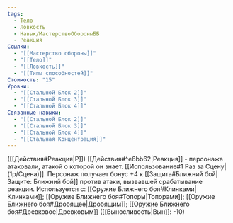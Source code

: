 ```yaml
---
tags:
  - Тело
  - Ловкость
  - Навык/МастерствоОбороныББ
  - Реакция
Ссылки:
  - "[[Мастерство обороны]]"
  - "[[Тело]]"
  - "[[Ловкость]]"
  - "[[Типы способностей]]"
Стоимость: "15"
Уровни:
  - "[[Стальной Блок 2]]"
  - "[[Стальной Блок 3]]"
  - "[[Стальной Блок 4]]"
Связанные навыки:
  - "[[Стальной Блок 2]]"
  - "[[Стальной Блок 3]]"
  - "[[Стальной Блок 4]]"
  - "[[Стальная Концентрация]]"
---
```

([[Действия#Реакция|Р]]) [[Действия#^e6bb62|Реакция]] - персонажа атаковали, атакой о которой он знает. [[Использование#1 Раз за Сцену|(1р/Сцена)]]. Персонаж получает бонус +4 к [[Защита#Ближний бой|Защите: Ближний бой]] против атаки, вызвавшей срабатывание реакции. Используется с: [[Оружие Ближнего боя#Клинками|Клинками]]; [[Оружие Ближнего боя#Топоры|Топорами]]; [[Оружие Ближнего боя#Дробящее|Дробящим]]; [[Оружие Ближнего боя#Древковое|Древковым]] ([[Выносливость|Вын]]: -10)